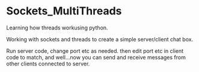 # Sockets_MultiThreads

Learning how threads workusing python.

Working with sockets and threads to create a simple server/client chat box.

Run server code, change port etc as needed.
then edit port etc in client code to match,
and well...now you can send and receive messages from other clients connected to server.

